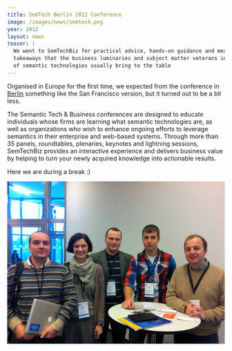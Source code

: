 ```yaml
---
title: SemTech Berlin 2012 Conference
image: /images/news/semtech.png
year: 2012
layout: news
teaser: |
  We went to SemTechBiz for practical advice, hands-on guidance and meaningful
  takeaways that the business luminaries and subject matter veterans in the area
  of semantic technologies usually bring to the table
---
```


Organised in Europe for the first time, we expected from the conference in 
[Berlin][smb] something like the San Francisco
version, but it turned out to be a bit less.

The Semantic Tech & Business conferences are designed to educate individuals
whose firms are learning what semantic technologies are, as well as
organizations who wish to enhance ongoing efforts to leverage semantics in their
enterprise and web-based systems.
Through more than 35 panels, roundtables, plenaries, keynotes and lightning
sessions, SemTechBiz provides an interactive experience and delivers business
value by helping to turn your newly acquired knowledge into actionable results.

Here we are during a break :)
<p><img src="/images/news/semtech2.jpg" alt="Cornel, Miruna, Enriko, Risto and Søren" /></p>

[smb]: http://semtechbizberlin2012.semanticweb.com/